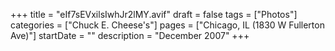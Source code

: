+++
title = "eIf7sEVxilsIwhJr2lMY.avif"
draft = false
tags = ["Photos"]
categories = ["Chuck E. Cheese's"]
pages = ["Chicago, IL (1830 W Fullerton Ave)"]
startDate = ""
description = "December 2007"
+++
